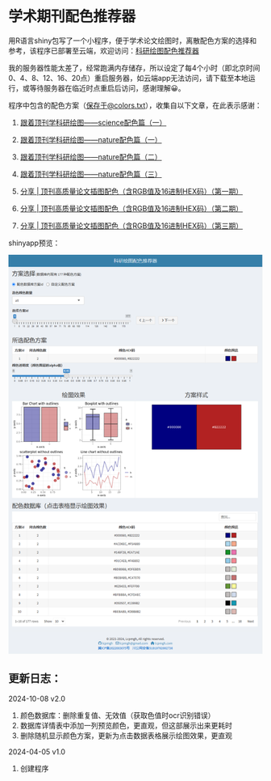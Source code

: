 # 学术期刊配色推荐器

用R语言shiny包写了一个小程序，便于学术论文绘图时，离散配色方案的选择和参考，该程序已部署至云端，欢迎访问：<a href="http://lcpmgh.com/colors/" target="_blank">科研绘图配色推荐器</a>

我的服务器性能太差了，经常跑满内存储存，所以设定了每4个小时（即北京时间0、4、8、12、16、20点）重启服务器，如云端app无法访问，请下载至本地运行，或等待服务器在临近时点重启后访问，感谢理解😀。

 程序中包含的配色方案（保存于@colors.txt），收集自以下文章，在此表示感谢：

1. [跟着顶刊学科研绘图——science配色篇（一）](https://zhuanlan.zhihu.com/p/679737536)

2. [跟着顶刊学科研绘图——nature配色篇（一）](https://zhuanlan.zhihu.com/p/679425898)
3. [跟着顶刊学科研绘图——nature配色篇（二）](https://zhuanlan.zhihu.com/p/679572970)
4. [跟着顶刊学科研绘图——nature配色篇（三）](https://zhuanlan.zhihu.com/p/680011321)
5. [分享 | 顶刊高质量论文插图配色（含RGB值及16进制HEX码）（第一期）](https://zhuanlan.zhihu.com/p/670396774)
6. [分享 | 顶刊高质量论文插图配色（含RGB值及16进制HEX码）（第二期）](https://zhuanlan.zhihu.com/p/674906660)
7. [分享 | 顶刊高质量论文插图配色（含RGB值及16进制HEX码）（第三期）](https://zhuanlan.zhihu.com/p/689959306)



shinyapp预览：

![shiny_app_preview](https://raw.githubusercontent.com/lcpmgh/colors/master/preview.png)



## 更新日志：

2024-10-08 v2.0

1. 颜色数据库：删除重复值、无效值（获取色值时ocr识别错误）
2. 数据库详情表中添加一列预览颜色，更直观，但这部展示出来更耗时
3. 删除随机显示颜色方案，更新为点击数据表格展示绘图效果，更直观

2024-04-05 v1.0

1. 创建程序
